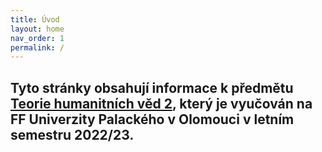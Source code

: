 ```yaml
---
title: Úvod
layout: home
nav_order: 1
permalink: /
---
```

Tyto stránky obsahují informace k předmětu [Teorie humanitních věd 2](docs/predmety/thv2_22_23/), který je vyučován na FF Univerzity Palackého v Olomouci v letním semestru 2022/23.
----
